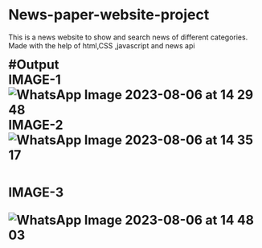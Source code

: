 # News-paper-website-project
This is a news website  to show and search news of different categories. Made with the help of html,CSS ,javascript and news api

<b style= "font-size: 25px">#Output<b>
<br/>
<b>IMAGE-1</b>
![WhatsApp Image 2023-08-06 at 14 29 48](https://github.com/shristi-singh90/News-paper-website-project/assets/113579156/4fad2e2b-2d47-4d35-8aae-cfee75f60bf6)
<br/>
<b>IMAGE-2</b>
![WhatsApp Image 2023-08-06 at 14 35 17](https://github.com/shristi-singh90/News-paper-website-project/assets/113579156/3a1977f3-375d-40e6-9a71-2bea2ffeed05)

<br/>
<b>IMAGE-3</b>

![WhatsApp Image 2023-08-06 at 14 48 03](https://github.com/shristi-singh90/News-paper-website-project/assets/113579156/37644745-d79f-449d-94c1-8539d452baf9)


